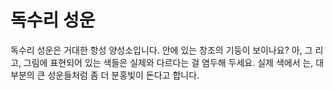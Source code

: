 # 독수리 성운

독수리 성운은 거대한 항성 양성소입니다. 안에 있는 창조의 기둥이 보이나요? 아, 그
리고, 그림에 표현되어 있는 색들은 실제와 다르다는 걸 염두해 두세요. 실제 색에서
는, 대부분의 큰 성운들처럼 좀 더 분홍빛이 돈다고 합니다.

